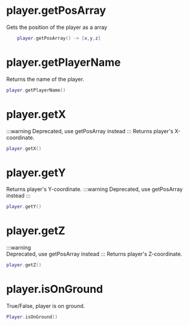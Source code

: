 # player.getPosArray
Gets the position of the player as a array
```lua
    player.getPosArray() -> [x,y,z]
```
# player.getPlayerName

Returns the name of the player.
```lua
player.getPlayerName()
```

# player.getX
:::warning
Deprecated, use getPosArray instead
:::
Returns player's X-coordinate.
```lua
player.getX()
```

# player.getY
Returns player's Y-coordinate.
:::warning
Deprecated, use getPosArray instead
:::
```lua
player.getY()
```

# player.getZ
:::warning  
Deprecated, use getPosArray instead
:::
Returns player's Z-coordinate.
```lua
player.getZ()
```

# player.isOnGround
True/False, player is on ground.
```lua
Player.isOnGround()
```